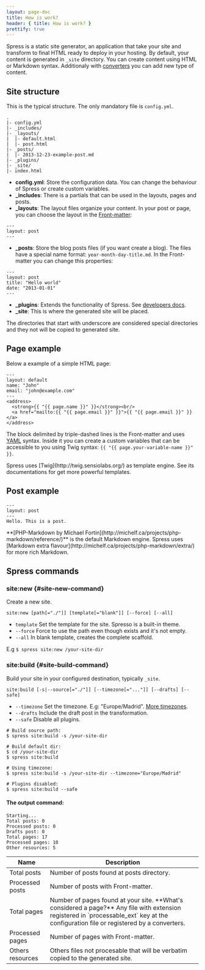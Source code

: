 ```yaml
---
layout: page-doc
title: How is work?
header: { title: How is work? }
prettify: true
---
```

Spress is a static site generator, an application that take your site and 
transform to final HTML ready to deploy in your hosting. By default, your
content is generated in `_site` directory. You can create content using HTML or 
Markdown syntax. Additionaly with [converters](/docs/developers/converters) you 
can add new type of content.

## Site structure
This is the typical structure. The only mandatory file is `config.yml`.

```
.
|- config.yml
|- _includes/
|- _layouts/
|  |- default.html
|  |- post.html
|- _posts/
|  |- 2013-12-23-example-post.md
|- _plugins/
|- _site/
|- index.html
```
* **config.yml**: Store the configuration data. You can change the behaviour of 
Spress or create custom variables.
* **_includes**: There is a partials that can be used in the layouts, pages and posts.
* **_layouts**: The layout files organize your content. In your post or page, 
you can choose the layout in the [Front-matter](/docs/front-matter):

```
---
layout: post
---
```
* **_posts**: Store the blog posts files (if you want create a blog). The files
have a special name format: `year-month-day-title.md`. In the Front-matter you 
can change this properties:

```
---
layout: post
title: "Hello world"
date: "2013-01-01"
---
```
* **_plugins**: Extends the functionality of Spress. See [developers docs](/docs/developers).
* **_site**: This is where the generated site will be placed.

The directories that start with underscore are considered special directories and
they not will be copied to generated site.

## Page example
Below a example of a simple HTML page:

```
---
layout: default
name: "John"
email: "john@example.com"
---
<address>
  <strong>{{ "{{ page.name }}" }}</strong><br/>
  <a href="mailto:{{ "{{ page.email }}" }}">{{ "{{ page.email }}" }}</a>
</address>
```
The block delimited by triple-dashed lines is the Front-matter and uses 
[YAML](http://yaml.org) syntax. Inside it you can create a custom variables
that can be accessible to you using Twig syntax: 
`{{ "{{ page.your-variable-name }}" }}`.

<div class="panel panel-default">
  <div class="panel-body">
    <div class="row">
        <div class="col-md-1">
            <i class="fa fa-bookmark-o fa-3x"></i>
        </div>
        <div class="col-md-11">
            <p markdown="1">
                Spress uses [Twig](http://twig.sensiolabs.org/) as template
                engine. See its documentations for get more powerful
                templates.
            </p>
        </div>
    </div>
  </div>
</div>

## Post example
```
---
layout: post
---
Hello. This is a post.
```

<div class="panel panel-default">
  <div class="panel-body">
    <div class="row">
        <div class="col-md-1">
            <i class="fa fa-bookmark-o fa-3x"></i>
        </div>
        <div class="col-md-11">
            <p markdown="1">
                **[PHP-Markdown by Michael Fortin](http://michelf.ca/projects/php-markdown/reference/)** 
                is the default Markdown engine. Spress uses 
                [Markdown extra flavour](http://michelf.ca/projects/php-markdown/extra/) for 
                more rich Markdown.
            </p>
        </div>
    </div>
  </div>
</div>

## Spress commands
### site:new {#site-new-command}
Create a new site.

`site:new [path[="./"]] [template[="blank"]] [--force] [--all]`

* `template` Set the template for the site. Spresso is a built-in theme.
* `--force` Force to use the path even though exists and it's not empty.
* `--all` In blank template, creates the complete scaffold.

E.g `$ spress site:new /your-site-dir`

### site:build {#site-build-command}
Build your site in your configured destination, typically `_site`. 

`site:build [-s|--source[="./"]] [--timezone[="..."]] [--drafts] [--safe]`

* `--timezone` Set the timezone. E.g: "Europe/Madrid".
[More timezones](http://www.php.net/manual/en/timezones.php).
* `--drafts` Include the draft post in the transformation.
* `--safe` Disable all plugins.

```
# Build source path:
$ spress site:build -s /your-site-dir

# Build default dir:
$ cd /your-site-dir
$ spress site:build

# Using timezone:
$ spress site:build -s /your-site-dir --timezone="Europe/Madrid"

# Plugins disabled:
$ spress site:build --safe
```

#### The output command:

```
Starting...
Total posts: 0
Processed posts: 0
Drafts post: 0
Total pages: 17
Processed pages: 10
Other resources: 5
```

<table class="table">
    <thead>
        <tr>
            <th class="col-sm-3">Name</th>
            <th>Description</th>
        </tr>
    </thead>
    <tbody>
        <tr>
            <td>Total posts</td>
            <td>Number of posts found at posts directory.</td>
        </tr>
        <tr>
            <td>Processed posts</td>
            <td>Number of posts with Front-matter.</td>
        </tr>
        <tr>
            <td>Total pages</td>
            <td markdown="1">
                Number of pages found at your site.
                **What's considered a page?** 
                Any file with extension registered in `processable_ext` key at the
                configuration file or registered by a converters.
            </td>
        </tr>
        <tr>
            <td>Processed pages</td>
            <td>Number of pages with Front-matter.</td>
        </tr>
        <tr>
            <td>Others resources</td>
            <td>
                Others files not procesable that will be verbatim copied
                to the generated site.
            </td>
        </tr>
    </tbody>
</table>
